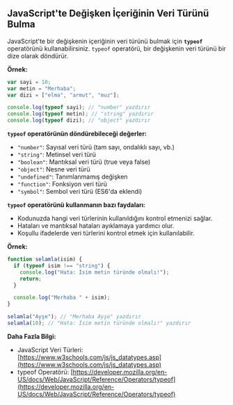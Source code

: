 ## JavaScript'te Değişken İçeriğinin Veri Türünü Bulma

JavaScript'te bir değişkenin içeriğinin veri türünü bulmak için **`typeof`** operatörünü kullanabilirsiniz. `typeof` operatörü, bir değişkenin veri türünü bir dize olarak döndürür.

**Örnek:**

```javascript
var sayi = 10;
var metin = "Merhaba";
var dizi = ["elma", "armut", "muz"];

console.log(typeof sayi); // "number" yazdırır
console.log(typeof metin); // "string" yazdırır
console.log(typeof dizi); // "object" yazdırır
```

**`typeof` operatörünün döndürebileceği değerler:**

* `"number"`: Sayısal veri türü (tam sayı, ondalıklı sayı, vb.)
* `"string"`: Metinsel veri türü
* `"boolean"`: Mantıksal veri türü (true veya false)
* `"object"`: Nesne veri türü
* `"undefined"`: Tanımlanmamış değişken
* `"function"`: Fonksiyon veri türü
* `"symbol"`: Sembol veri türü (ES6'da eklendi)

**`typeof` operatörünü kullanmanın bazı faydaları:**

* Kodunuzda hangi veri türlerinin kullanıldığını kontrol etmenizi sağlar.
* Hataları ve mantıksal hataları ayıklamaya yardımcı olur.
* Koşullu ifadelerde veri türlerini kontrol etmek için kullanılabilir.

**Örnek:**

```javascript
function selamla(isim) {
  if (typeof isim !== "string") {
    console.log("Hata: İsim metin türünde olmalı!");
    return;
  }

  console.log("Merhaba " + isim);
}

selamla("Ayşe"); // "Merhaba Ayşe" yazdırır
selamla(10); // "Hata: İsim metin türünde olmalı!" yazdırır
```

**Daha Fazla Bilgi:**

* JavaScript Veri Türleri: [https://www.w3schools.com/js/js_datatypes.asp](https://www.w3schools.com/js/js_datatypes.asp)
* typeof Operatörü: [https://developer.mozilla.org/en-US/docs/Web/JavaScript/Reference/Operators/typeof](https://developer.mozilla.org/en-US/docs/Web/JavaScript/Reference/Operators/typeof)


